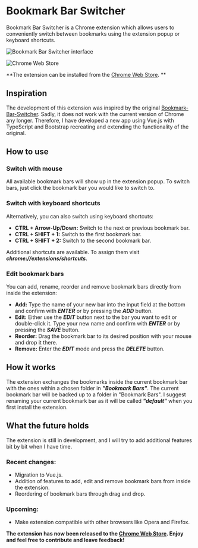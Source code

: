 # Bookmark Bar Switcher

Bookmark Bar Switcher is a Chrome extension which allows users to conveniently switch between bookmarks using the
extension popup or keyboard shortcuts.

![Bookmark Bar Switcher interface](https://user-images.githubusercontent.com/93288603/230776334-b1ea8670-0f11-4c13-b87c-4fdbe125ee14.png)

![Chrome Web Store](https://user-images.githubusercontent.com/93288603/230715576-77cafdcb-9f4e-465d-8c81-cfb305068946.png)

**The extension can be installed from
the [Chrome Web Store](https://chrome.google.com/webstore/detail/bookmark-bar-switcher/ogcdabloogpipelcphkhajkaneclpnlk).
**

## Inspiration

The development of this extension was inspired by the
original [Bookmark-Bar-Switcher](https://github.com/zoeesilcock/Bookmark-Bar-Switcher). Sadly, it does not work with the
current version of Chrome any longer. Therefore, I have developed a new app using Vue.js with TypeScript and Bootstrap
recreating and extending the functionality of the original.

## How to use

### Switch with mouse

All available bookmark bars will show up in the extension popup.
To switch bars, just click the bookmark bar you would
like to switch to.

### Switch with keyboard shortcuts

Alternatively, you can also switch using keyboard shortcuts:

* **CTRL + Arrow-Up/Down:** Switch to the next or previous bookmark bar.
* **CTRL + SHIFT + 1:** Switch to the first bookmark bar.
* **CTRL + SHIFT + 2:** Switch to the second bookmark bar.

Additional shortcuts are available. To assign them visit ***chrome://extensions/shortcuts***.

### Edit bookmark bars

You can add, rename, reorder and remove bookmark bars directly from inside the extension:

* **Add:** Type the name of your new bar into the input field at the bottom and confirm with ***ENTER*** or by pressing
  the ***ADD*** button.
* **Edit:** Either use the ***EDIT*** button next to the bar you want to edit or double-click it. Type your new name and
  confirm with ***ENTER*** or by pressing the ***SAVE*** button.
* **Reorder:** Drag the bookmark bar to its desired position with your mouse and drop it there.
* **Remove:** Enter the ***EDIT*** mode and press the ***DELETE*** button.

## How it works

The extension exchanges the bookmarks inside the current bookmark bar with the ones within a chosen folder in
***"Bookmark Bars"***.
The current bookmark bar will be backed up to a folder in "Bookmark Bars".
I suggest renaming your current
bookmark bar as it will be called ***"default"*** when you first install the extension.

## What the future holds

The extension is still in development, and I will try to add additional features bit by bit when I have time.

### Recent changes:

* Migration to Vue.js.
* Addition of features to add, edit and remove bookmark bars from inside the extension.
* Reordering of bookmark bars through drag and drop.

### Upcoming:
* Make extension compatible with other browsers like Opera and Firefox.

**The extension has now been released to
the [Chrome Web Store](https://chrome.google.com/webstore/detail/bookmark-bar-switcher/ogcdabloogpipelcphkhajkaneclpnlk).
Enjoy and feel free to contribute and leave feedback!**

